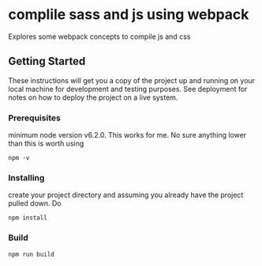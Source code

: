 # complile sass and js using webpack

Explores some webpack concepts to compile js and css

## Getting Started

These instructions will get you a copy of the project up and running on your local machine for development and testing purposes. See deployment for notes on how to deploy the project on a live system.

### Prerequisites

minimum node version v6.2.0. This works for me. No sure anything lower than this is worth using

```
npm -v 
```

### Installing

create your project directory and assuming you already have the project pulled down. Do

```
npm install
```

### Build

```
npm run build
```